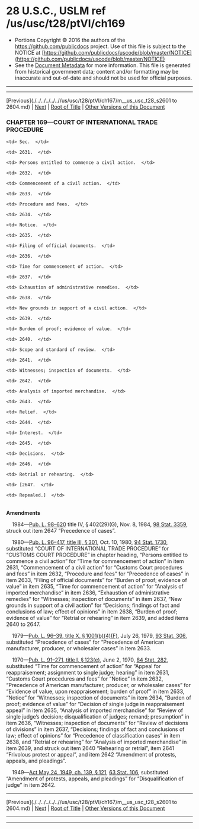---
---

# 28 U.S.C., USLM ref /us/usc/t28/ptVI/ch169

* Portions Copyright © 2016 the authors of the https://github.com/publicdocs project.
  Use of this file is subject to the NOTICE at [https://github.com/publicdocs/uscode/blob/master/NOTICE](https://github.com/publicdocs/uscode/blob/master/NOTICE)
* See the [Document Metadata](././../../../../..//README.md) for more information.
  This file is generated from historical government data; content and/or formatting may be inaccurate and out-of-date and should not be used for official purposes.

----------
----------

[Previous](./../../../../..//us/usc/t28/ptVI/ch167/m__us_usc_t28_s2601 to 2604.md) | [Next](./../../../../..//us/usc/t28/ptVI/ch169/m__us_usc_t28_s2631.md) | [Root of Title](./../../../../../) | [Other Versions of this Document](https://publicdocs.github.io/go/links?ns=uslm&ref=%2Fus%2Fusc%2Ft28%2FptVI%2Fch169)

### CHAPTER 169—COURT OF INTERNATIONAL TRADE PROCEDURE

<table>

  <tr>

    <td> Sec.  </td>

  </tr>

  <tr>

    <td> 2631.  </td>

    <td> Persons entitled to commence a civil action.  </td>

  </tr>

  <tr>

    <td> 2632.  </td>

    <td> Commencement of a civil action.  </td>

  </tr>

  <tr>

    <td> 2633.  </td>

    <td> Procedure and fees.  </td>

  </tr>

  <tr>

    <td> 2634.  </td>

    <td> Notice.  </td>

  </tr>

  <tr>

    <td> 2635.  </td>

    <td> Filing of official documents.  </td>

  </tr>

  <tr>

    <td> 2636.  </td>

    <td> Time for commencement of action.  </td>

  </tr>

  <tr>

    <td> 2637.  </td>

    <td> Exhaustion of administrative remedies.  </td>

  </tr>

  <tr>

    <td> 2638.  </td>

    <td> New grounds in support of a civil action.  </td>

  </tr>

  <tr>

    <td> 2639.  </td>

    <td> Burden of proof; evidence of value.  </td>

  </tr>

  <tr>

    <td> 2640.  </td>

    <td> Scope and standard of review.  </td>

  </tr>

  <tr>

    <td> 2641.  </td>

    <td> Witnesses; inspection of documents.  </td>

  </tr>

  <tr>

    <td> 2642.  </td>

    <td> Analysis of imported merchandise.  </td>

  </tr>

  <tr>

    <td> 2643.  </td>

    <td> Relief.  </td>

  </tr>

  <tr>

    <td> 2644.  </td>

    <td> Interest.  </td>

  </tr>

  <tr>

    <td> 2645.  </td>

    <td> Decisions.  </td>

  </tr>

  <tr>

    <td> 2646.  </td>

    <td> Retrial or rehearing.  </td>

  </tr>

  <tr>

    <td> [2647.  </td>

    <td> Repealed.]  </td>

  </tr>

</table>

 __Amendments__ 

    1984—[Pub. L. 98–620][/us/pl/98/620] title IV, § 402(29)(G), Nov. 8, 1984, [98 Stat. 3359][/us/stat/98/3359], struck out item 2647 “Precedence of cases”.

    1980—[Pub. L. 96–417, title III, § 301][/us/pl/96/417/s301], Oct. 10, 1980, [94 Stat. 1730][/us/stat/94/1730], substituted “COURT OF INTERNATIONAL TRADE PROCEDURE” for “CUSTOMS COURT PROCEDURE” in chapter heading, “Persons entitled to commence a civil action” for “Time for commencement of action” in item 2631, “Commencement of a civil action” for “Customs Court procedures and fees” in item 2632, “Procedure and fees” for “Precedence of cases” in item 2633, “Filing of official documents” for “Burden of proof; evidence of value” in item 2635, “Time for commencement of action” for “Analysis of imported merchandise” in item 2636, “Exhaustion of administrative remedies” for “Witnesses; inspection of documents” in item 2637, “New grounds in support of a civil action” for “Decisions; findings of fact and conclusions of law; effect of opinions” in item 2638, “Burden of proof; evidence of value” for “Retrial or rehearing” in item 2639, and added items 2640 to 2647.

    1979—[Pub. L. 96–39, title X, § 1001(b)(4)(F)][/us/pl/96/39/s1001/b/4/F], July 26, 1979, [93 Stat. 306][/us/stat/93/306], substituted “Precedence of cases” for “Precedence of American manufacturer, producer, or wholesaler cases” in item 2633.

    1970—[Pub. L. 91–271, title I, § 123(e)][/us/pl/91/271/s123/e], June 2, 1970, [84 Stat. 282][/us/stat/84/282], substituted “Time for commencement of action” for “Appeal for reappraisement; assignment to single judge; hearing” in item 2631, “Customs Court procedures and fees” for “Notice” in item 2632, “Precedence of American manufacturer, producer, or wholesaler cases” for “Evidence of value, upon reappraisement; burden of proof” in item 2633, “Notice” for “Witnesses; inspection of documents” in item 2634, “Burden of proof; evidence of value” for “Decision of single judge in reappraisement appeal” in item 2635, “Analysis of imported merchandise” for “Review of single judge’s decision; disqualification of judges; remand; presumption” in item 2636, “Witnesses; inspection of documents” for “Review of decisions of divisions” in item 2637, “Decisions; findings of fact and conclusions of law; effect of opinions” for “Precedence of classification cases” in item 2638, and “Retrial or rehearing” for “Analysis of imported merchandise” in item 2639, and struck out item 2640 “Rehearing or retrial”, item 2641 “Frivolous protest or appeal”, and item 2642 “Amendment of protests, appeals, and pleadings”.

    1949—[Act May 24, 1949, ch. 139, § 121][/us/act/1949-05-24/ch139/s121], [63 Stat. 106][/us/stat/63/106], substituted “Amendment of protests, appeals, and pleadings” for “Disqualification of judge” in item 2642.

----------

[Previous](./../../../../..//us/usc/t28/ptVI/ch167/m__us_usc_t28_s2601 to 2604.md) | [Next](./../../../../..//us/usc/t28/ptVI/ch169/m__us_usc_t28_s2631.md) | [Root of Title](./../../../../../) | [Other Versions of this Document](https://publicdocs.github.io/go/links?ns=uslm&ref=%2Fus%2Fusc%2Ft28%2FptVI%2Fch169)

----------
----------

[/us/pl/98/620]: https://publicdocs.github.io/go/links?ns=uslm&ref=%2Fus%2Fpl%2F98%2F620
[/us/stat/98/3359]: https://publicdocs.github.io/go/links?ns=uslm&ref=%2Fus%2Fstat%2F98%2F3359
[/us/pl/96/417/s301]: https://publicdocs.github.io/go/links?ns=uslm&ref=%2Fus%2Fpl%2F96%2F417%2Fs301
[/us/stat/94/1730]: https://publicdocs.github.io/go/links?ns=uslm&ref=%2Fus%2Fstat%2F94%2F1730
[/us/pl/96/39/s1001/b/4/F]: https://publicdocs.github.io/go/links?ns=uslm&ref=%2Fus%2Fpl%2F96%2F39%2Fs1001%2Fb%2F4%2FF
[/us/stat/93/306]: https://publicdocs.github.io/go/links?ns=uslm&ref=%2Fus%2Fstat%2F93%2F306
[/us/pl/91/271/s123/e]: https://publicdocs.github.io/go/links?ns=uslm&ref=%2Fus%2Fpl%2F91%2F271%2Fs123%2Fe
[/us/stat/84/282]: https://publicdocs.github.io/go/links?ns=uslm&ref=%2Fus%2Fstat%2F84%2F282
[/us/act/1949-05-24/ch139/s121]: https://publicdocs.github.io/go/links?ns=uslm&ref=%2Fus%2Fact%2F1949-05-24%2Fch139%2Fs121
[/us/stat/63/106]: https://publicdocs.github.io/go/links?ns=uslm&ref=%2Fus%2Fstat%2F63%2F106


